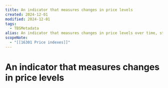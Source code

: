 ```yaml
---
title: An indicator that measures changes in price levels
created: 2024-12-01
modified: 2024-12-01
tags:
  - TBSMetadata
alias: An indicator that measures changes in price levels over time, stated in terms of a base point of time where the price level is arbitrarily set at 100.
scopeNote:
  - "[[16301 Price indexes]]"
---
```

# An indicator that measures changes in price levels
